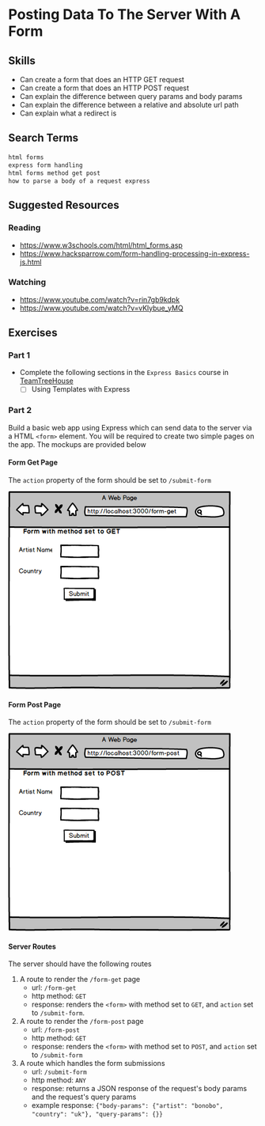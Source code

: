 # Posting Data To The Server With A Form


## Skills

- Can create a form that does an HTTP GET request
- Can create a form that does an HTTP POST request
- Can explain the difference between query params and body params
- Can explain the difference between a relative and absolute url path
- Can explain what a redirect is

## Search Terms

```
html forms
express form handling
html forms method get post
how to parse a body of a request express
```

## Suggested Resources

### Reading

- https://www.w3schools.com/html/html_forms.asp
- https://www.hacksparrow.com/form-handling-processing-in-express-js.html

### Watching

- https://www.youtube.com/watch?v=rin7gb9kdpk
- https://www.youtube.com/watch?v=vKlybue_yMQ


## Exercises

### Part 1

- Complete the following sections in the `Express Basics` course in [TeamTreeHouse](https://teamtreehouse.com/library/express-basics)
  - [ ] Using Templates with Express

### Part 2

Build a basic web app using Express which can send data to the server via a HTML `<form>` element. You will be required to create two simple pages on the app. The mockups are provided below

#### Form Get Page

The `action` property of the form should be set to `/submit-form`

![form-get](./data/form-get.png)

#### Form Post Page

The `action` property of the form should be set to `/submit-form`

![form-post](./data/form-post.png)


#### Server Routes

The server should have the following routes
1. A route to render the `/form-get` page
    - url: `/form-get`
    - http method: `GET`
    - response: renders the `<form>` with method set to `GET`, and `action` set to `/submit-form`.
1. A route to render the `/form-post` page
    - url: `/form-post`
    - http method: `GET`
    - response: renders the `<form>` with method set to `POST`,  and `action` set to `/submit-form`
1. A route which handles the form submissions
    - url: `/submit-form`
    - http method: `ANY`
    - response: returns a JSON response of the request's body params and the request's query params
    - example response: `{"body-params": {"artist": "bonobo", "country": "uk"}, "query-params": {}}`


